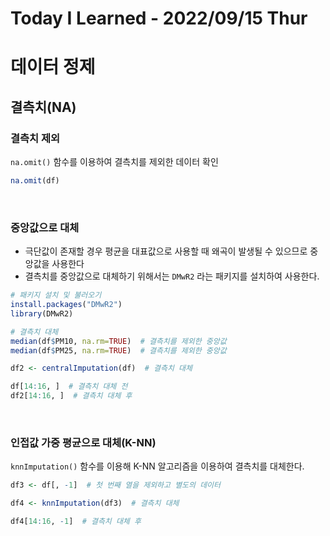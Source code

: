 # Today I Learned - 2022/09/15 Thur

# 데이터 정제

## 결측치(NA)
### 결측치 제외
`na.omit()` 함수를 이용하여 결측치를 제외한 데이터 확인
```r
na.omit(df)
```
<br>

### 중앙값으로 대체
- 극단값이 존재할 경우 평균을 대표값으로 사용할 때 왜곡이 발생될 수 있으므로 중앙값을 사용한다
- 결측치를 중앙값으로 대체하기 위해서는 `DMwR2` 라는 패키지를 설치하여 사용한다.
```r
# 패키지 설치 및 불러오기
install.packages("DMwR2")
library(DMwR2)

# 결측치 대체
median(df$PM10, na.rm=TRUE)  # 결측치를 제외한 중앙값
median(df$PM25, na.rm=TRUE)  # 결측치를 제외한 중앙값

df2 <- centralImputation(df)  # 결측치 대체

df[14:16, ]  # 결측치 대체 전
df2[14:16, ]  # 결측치 대체 후
```
<br>

### 인접값 가중 평균으로 대체(K-NN)
`knnImputation()` 함수를 이용해 K-NN 알고리즘을 이용하여 결측치를 대체한다.
```r
df3 <- df[, -1]  # 첫 번째 열을 제외하고 별도의 데이터 

df4 <- knnImputation(df3)  # 결측치 대체

df4[14:16, -1]  # 결측치 대체 후
```
